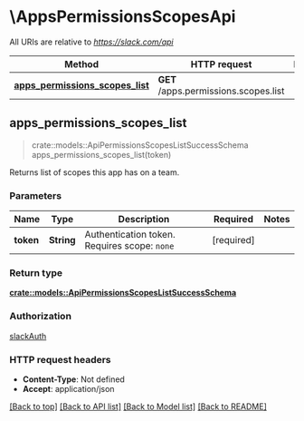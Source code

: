 # \AppsPermissionsScopesApi

All URIs are relative to *https://slack.com/api*

Method | HTTP request | Description
------------- | ------------- | -------------
[**apps_permissions_scopes_list**](AppsPermissionsScopesApi.md#apps_permissions_scopes_list) | **GET** /apps.permissions.scopes.list | 



## apps_permissions_scopes_list

> crate::models::ApiPermissionsScopesListSuccessSchema apps_permissions_scopes_list(token)


Returns list of scopes this app has on a team.

### Parameters


Name | Type | Description  | Required | Notes
------------- | ------------- | ------------- | ------------- | -------------
**token** | **String** | Authentication token. Requires scope: `none` | [required] |

### Return type

[**crate::models::ApiPermissionsScopesListSuccessSchema**](api_permissions_scopes_list_success_schema.md)

### Authorization

[slackAuth](../README.md#slackAuth)

### HTTP request headers

- **Content-Type**: Not defined
- **Accept**: application/json

[[Back to top]](#) [[Back to API list]](../README.md#documentation-for-api-endpoints) [[Back to Model list]](../README.md#documentation-for-models) [[Back to README]](../README.md)


